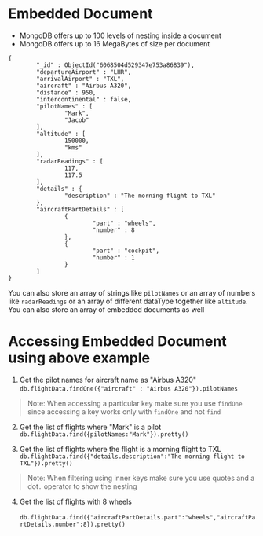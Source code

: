# Embedded Document
* MongoDB offers up to 100 levels of nesting inside a document
* MongoDB offers up to 16 MegaBytes of size per document
```
{
        "_id" : ObjectId("6068504d529347e753a86839"),
        "departureAirport" : "LHR",
        "arrivalAirport" : "TXL",
        "aircraft" : "Airbus A320",
        "distance" : 950,
        "intercontinental" : false,
        "pilotNames" : [
                "Mark",
                "Jacob"
        ],
        "altitude" : [
                150000,
                "kms"
        ],
        "radarReadings" : [
                117,
                117.5
        ],
        "details" : {
                "description" : "The morning flight to TXL"
        },
        "aircraftPartDetails" : [
                {
                        "part" : "wheels",
                        "number" : 8
                },
                {
                        "part" : "cockpit",
                        "number" : 1
                }
        ]
}
```
You can also store an array of strings like `pilotNames` or an array of numbers like `radarReadings` or an array of different dataType together like `altitude`.\
You can also store an array of embedded documents as well

# Accessing Embedded Document using above example
1. Get the pilot names for aircraft name as "Airbus A320"\
`db.flightData.findOne({"aircraft" : "Airbus A320"}).pilotNames`
> Note: When accessing a particular key make sure you use `findOne` since accessing a key works only with `findOne` and not `find`

2. Get the list of flights where "Mark" is a pilot\
`db.flightData.find({pilotNames:"Mark"}).pretty()`

3. Get the list of flights where the flight is a morning flight to TXL\
`db.flightData.find({"details.description":"The morning flight to TXL"}).pretty()`
> Note: When filtering using inner keys make sure you use quotes and a dot`.` operator to show the nesting

4. Get the list of flights with 8 wheels\
` db.flightData.find({"aircraftPartDetails.part":"wheels","aircraftPartDetails.number":8}).pretty()` 


